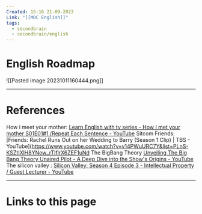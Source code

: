 ```yaml
---
Created: 15:16 21-09-2023
Link: "[[MOC English]]"
tags:
  - secondbrain
  - secondbrain/english
---
```


# English Roadmap




![[Pasted image 20231011160444.png]]


--- 
# References


How i meet your mother: [Learn English with tv series - How I met your mother S01E01#1 /Repeat Each Sentence - YouTube](https://www.youtube.com/watch?v=N_dmxjunv1c&list=PLOceK2HtRg46vvuRy5ArZU_qtEAY3t68M)
Sitcom Friends: [Friends: Rachel Runs Out on her Wedding to Barry (Season 1 Clip) | TBS - YouTube](https://www.youtube.com/watch?v=v14PWuURC7Y&list=PLnS-KSZtIXlH8YNow_rTIflrX6ZEF1uNd
The BigBang Theory [Unveiling The Big Bang Theory Unaired Pilot - A Deep Dive into the Show's Origins - YouTube](https://www.youtube.com/watch?v=x8m5ZtwYnm8&list=PL_q4SUe5kD2mVaSvm9Gvq-GMzVFEXLy-Q)
The silicon valley : [Silicon Valley: Season 4 Episode 3 - Intellectual Property / Guest Lecturer - YouTube](https://www.youtube.com/watch?v=LKjNT6JpF7o&list=PLLXNE8AlEBM4_ZPNIVs6pOP86YuDnI8SP)




--- 
# Links to this page

